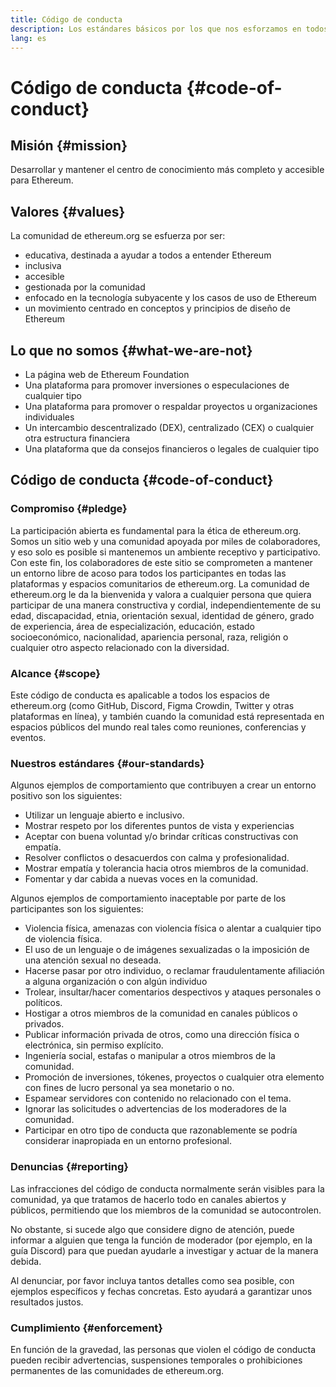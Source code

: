 ```yaml
---
title: Código de conducta
description: Los estándares básicos por los que nos esforzamos en todos los espacios de ethereum.org.
lang: es
---
```


# Código de conducta {#code-of-conduct}

## Misión {#mission}

Desarrollar y mantener el centro de conocimiento más completo y accesible para Ethereum.

## Valores {#values}

La comunidad de ethereum.org se esfuerza por ser:

- educativa, destinada a ayudar a todos a entender Ethereum
- inclusiva
- accesible
- gestionada por la comunidad
- enfocado en la tecnología subyacente y los casos de uso de Ethereum
- un movimiento centrado en conceptos y principios de diseño de Ethereum

## Lo que no somos {#what-we-are-not}

- La página web de Ethereum Foundation
- Una plataforma para promover inversiones o especulaciones de cualquier tipo
- Una plataforma para promover o respaldar proyectos u organizaciones individuales
- Un intercambio descentralizado (DEX), centralizado (CEX) o cualquier otra estructura financiera
- Una plataforma que da consejos financieros o legales de cualquier tipo

## Código de conducta {#code-of-conduct}

### Compromiso {#pledge}

La participación abierta es fundamental para la ética de ethereum.org. Somos un sitio web y una comunidad apoyada por miles de colaboradores, y eso solo es posible si mantenemos un ambiente receptivo y participativo. Con este fin, los colaboradores de este sitio se comprometen a mantener un entorno libre de acoso para todos los participantes en todas las plataformas y espacios comunitarios de ethereum.org. La comunidad de ethereum.org le da la bienvenida y valora a cualquier persona que quiera participar de una manera constructiva y cordial, independientemente de su edad, discapacidad, etnia, orientación sexual, identidad de género, grado de experiencia, área de especialización, educación, estado socioeconómico, nacionalidad, apariencia personal, raza, religión o cualquier otro aspecto relacionado con la diversidad.

### Alcance {#scope}

Este código de conducta es apalicable a todos los espacios de ethereum.org (como GitHub, Discord, Figma Crowdin, Twitter y otras plataformas en línea), y también cuando la comunidad está representada en espacios públicos del mundo real tales como reuniones, conferencias y eventos.

### Nuestros estándares {#our-standards}

Algunos ejemplos de comportamiento que contribuyen a crear un entorno positivo son los siguientes:

- Utilizar un lenguaje abierto e inclusivo.
- Mostrar respeto por los diferentes puntos de vista y experiencias
- Aceptar con buena voluntad y/o brindar críticas constructivas con empatía.
- Resolver conflictos o desacuerdos con calma y profesionalidad.
- Mostrar empatía y tolerancia hacia otros miembros de la comunidad.
- Fomentar y dar cabida a nuevas voces en la comunidad.

Algunos ejemplos de comportamiento inaceptable por parte de los participantes son los siguientes:

- Violencia física, amenazas con violencia física o alentar a cualquier tipo de violencia física.
- El uso de un lenguaje o de imágenes sexualizadas o la imposición de una atención sexual no deseada.
- Hacerse pasar por otro individuo, o reclamar fraudulentamente afiliación a alguna organización o con algún individuo
- Trolear, insultar/hacer comentarios despectivos y ataques personales o políticos.
- Hostigar a otros miembros de la comunidad en canales públicos o privados.
- Publicar información privada de otros, como una dirección física o electrónica, sin permiso explícito.
- Ingeniería social, estafas o manipular a otros miembros de la comunidad.
- Promoción de inversiones, tókenes, proyectos o cualquier otra elemento con fines de lucro personal ya sea monetario o no.
- Espamear servidores con contenido no relacionado con el tema.
- Ignorar las solicitudes o advertencias de los moderadores de la comunidad.
- Participar en otro tipo de conducta que razonablemente se podría considerar inapropiada en un entorno profesional.

### Denuncias {#reporting}

Las infracciones del código de conducta normalmente serán visibles para la comunidad, ya que tratamos de hacerlo todo en canales abiertos y públicos, permitiendo que los miembros de la comunidad se autocontrolen.

No obstante, si sucede algo que considere digno de atención, puede informar a alguien que tenga la función de moderador (por ejemplo, en la guía Discord) para que puedan ayudarle a investigar y actuar de la manera debida.

Al denunciar, por favor incluya tantos detalles como sea posible, con ejemplos específicos y fechas concretas. Esto ayudará a garantizar unos resultados justos.

### Cumplimiento {#enforcement}

En función de la gravedad, las personas que violen el código de conducta pueden recibir advertencias, suspensiones temporales o prohibiciones permanentes de las comunidades de ethereum.org.
